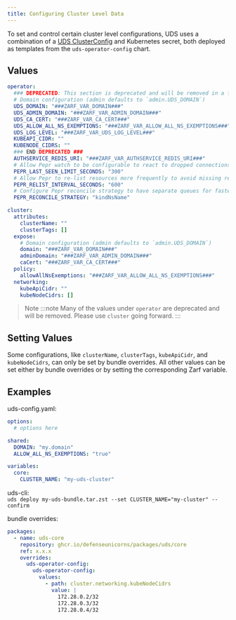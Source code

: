 ```yaml
---
title: Configuring Cluster Level Data
---
```


To set and control certain cluster level configurations, UDS uses a combination of a [UDS ClusterConfig](/reference/configuration/custom-resources/clusterconfig-v1alpha1-cr.md) and Kubernetes secret, both deployed as templates from the `uds-operator-config` chart.

## Values

```yaml
operator:
  ### DEPRECATED: This section is deprecated and will be removed in a future release. ###
  # Domain configuration (admin defaults to `admin.UDS_DOMAIN`)
  UDS_DOMAIN: "###ZARF_VAR_DOMAIN###"
  UDS_ADMIN_DOMAIN: "###ZARF_VAR_ADMIN_DOMAIN###"
  UDS_CA_CERT: "###ZARF_VAR_CA_CERT###"
  UDS_ALLOW_ALL_NS_EXEMPTIONS: "###ZARF_VAR_ALLOW_ALL_NS_EXEMPTIONS###"
  UDS_LOG_LEVEL: "###ZARF_VAR_UDS_LOG_LEVEL###"
  KUBEAPI_CIDR: ""
  KUBENODE_CIDRS: ""
  ### END DEPRECATED ###
  AUTHSERVICE_REDIS_URI: "###ZARF_VAR_AUTHSERVICE_REDIS_URI###"
  # Allow Pepr watch to be configurable to react to dropped connections faster
  PEPR_LAST_SEEN_LIMIT_SECONDS: "300"
  # Allow Pepr to re-list resources more frequently to avoid missing resources
  PEPR_RELIST_INTERVAL_SECONDS: "600"
  # Configure Pepr reconcile strategy to have separate queues for faster reconciliation
  PEPR_RECONCILE_STRATEGY: "kindNsName"

cluster:
  attributes:
    clusterName: ""
    clusterTags: []
  expose:
    # Domain configuration (admin defaults to `admin.UDS_DOMAIN`)
    domain: "###ZARF_VAR_DOMAIN###"
    adminDomain: "###ZARF_VAR_ADMIN_DOMAIN###"
    caCert: "###ZARF_VAR_CA_CERT###"
  policy:
    allowAllNsExemptions: "###ZARF_VAR_ALLOW_ALL_NS_EXEMPTIONS###"
  networking:
    kubeApiCidr: ""
    kubeNodeCidrs: []
```

> Note
:::note
Many of the values under `operator` are deprecated and will be removed. Please use `cluster` going forward.
:::

## Setting Values

Some configurations, like `clusterName`, `clusterTags`, `kubeApiCidr`, and `kubeNodeCidrs`, can only be set by bundle overrides. All other values can be set either by bundle overrides or by setting the corresponding Zarf variable.

## Examples

uds-config.yaml:

```yaml
options:
  # options here

shared:
  DOMAIN: "my.domain"
  ALLOW_ALL_NS_EXEMPTIONS: "true"

variables:
  core:
    CLUSTER_NAME: "my-uds-cluster"
```

uds-cli:  
`uds deploy my-uds-bundle.tar.zst --set CLUSTER_NAME="my-cluster" --confirm`

bundle overrides:

```yaml
packages:
  - name: uds-core
    repository: ghcr.io/defenseunicorns/packages/uds/core
    ref: x.x.x
    overrides:
      uds-operator-config:
        uds-operator-config:
          values:
            - path: cluster.networking.kubeNodeCidrs
              value: |
                172.28.0.2/32
                172.28.0.3/32
                172.28.0.4/32
```

